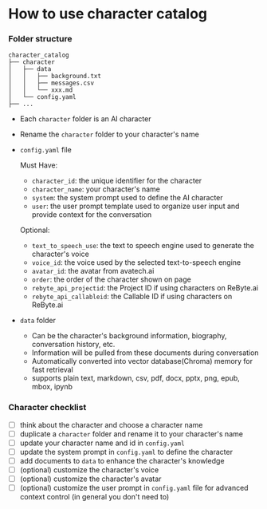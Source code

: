 # How to use character catalog

### Folder structure

```
character_catalog
├── character
│   ├── data
│   │   ├── background.txt
│   │   ├── messages.csv
│   │   └── xxx.md
│   └── config.yaml
├── ...
```

- Each `character` folder is an AI character
- Rename the `character` folder to your character's name
- `config.yaml` file

    Must Have:
    - `character_id`: the unique identifier for the character
    - `character_name`: your character's name
    - `system`: the system prompt used to define the AI character
    - `user`: the user prompt template used to organize user input and provide context for the conversation

    Optional:
    - `text_to_speech_use`: the text to speech engine used to generate the character's voice
    - `voice_id`: the voice used by the selected text-to-speech engine
    - `avatar_id`: the avatar from avatech.ai
    - `order`: the order of the character shown on page
    - `rebyte_api_projectid`: the Project ID if using characters on ReByte.ai
    - `rebyte_api_callableid`: the Callable ID if using characters on ReByte.ai
- `data` folder
    - Can be the character's background information, biography, conversation history, etc.
    - Information will be pulled from these documents during conversation
    - Automatically converted into vector database(Chroma) memory for fast retrieval
    - supports plain text, markdown, csv, pdf, docx, pptx, png, epub, mbox, ipynb

### Character checklist

- [ ] think about the character and choose a character name
- [ ] duplicate a `character` folder and rename it to your character's name
- [ ] update your character name and id in `config.yaml`
- [ ] update the system prompt in `config.yaml` to define the character
- [ ] add documents to `data` to enhance the character's knowledge
- [ ] (optional) customize the character's voice
- [ ] (optional) customize the character's avatar
- [ ] (optional) customize the user prompt in `config.yaml` file for advanced context control (in general you don't need to)
